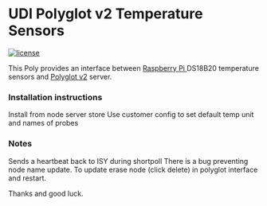 # UDI Polyglot v2 Temperature Sensors 

[![license](https://img.shields.io/github/license/mashape/apistatus.svg)](https://github.com/Panda88CO/UDI-RPITempSensors/LICENSE)

This Poly provides an interface between [Raspberry Pi ](https://www.raspberrypi.org/documentation/usage/gpio-plus-and-raspi2/) DS18B20 temperature sensors and [Polyglot v2](https://github.com/UniversalDevicesInc/polyglot-v2) server.

### Installation instructions
Install from node server store 
Use customer config to set default temp unit and names of probes


### Notes
Sends a heartbeat back to ISY during shortpoll
There is a bug preventing node name update.  To update erase node (click delete) in polyglot interface and restart.   

Thanks and good luck.

